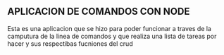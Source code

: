## APLICACION DE COMANDOS CON NODE

Esta es una aplicacion que se hizo para poder funcionar a traves de la camputura de la linea de comandos
y que realiza una lista de  tareas por hacer y sus respectibas fucniones del crud